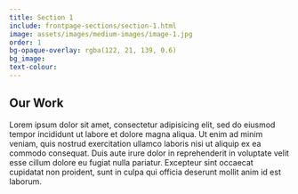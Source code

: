 ```yaml
---
title: Section 1
include: frontpage-sections/section-1.html
image: assets/images/medium-images/image-1.jpg
order: 1
bg-opaque-overlay: rgba(122, 21, 139, 0.6)
bg_image:
text-colour:
---
```


## Our Work

Lorem ipsum dolor sit amet, consectetur adipisicing elit, sed do eiusmod tempor incididunt ut labore et dolore magna aliqua. Ut enim ad minim veniam, quis nostrud exercitation ullamco laboris nisi ut aliquip ex ea commodo consequat. Duis aute irure dolor in reprehenderit in voluptate velit esse cillum dolore eu fugiat nulla pariatur. Excepteur sint occaecat cupidatat non proident, sunt in culpa qui officia deserunt mollit anim id est laborum.
